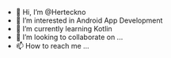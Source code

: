 - 👋 Hi, I’m @Herteckno
- 👀 I’m interested in Android App Development
- 🌱 I’m currently learning Kotlin
- 💞️ I’m looking to collaborate on ...
- 📫 How to reach me ...

<!---
Herteckno/Herteckno is a ✨ special ✨ repository because its `README.md` (this file) appears on your GitHub profile.
You can click the Preview link to take a look at your changes.
--->
